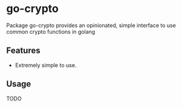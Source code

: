 # go-crypto

Package go-crypto provides an opinionated, simple interface to use common crypto functions in golang

## Features

- Extremely simple to use.

## Usage

TODO
